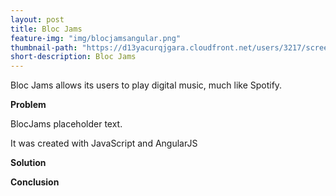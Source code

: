 ```yaml
---
layout: post
title: Bloc Jams
feature-img: "img/blocjamsangular.png"
thumbnail-path: "https://d13yacurqjgara.cloudfront.net/users/3217/screenshots/1686132/webflow_landingpage_1x.jpg"
short-description: Bloc Jams
---
```

Bloc Jams allows its users to play digital music, much like Spotify.

**Problem**

BlocJams placeholder text.

It was created with JavaScript and AngularJS

**Solution**

**Conclusion**
